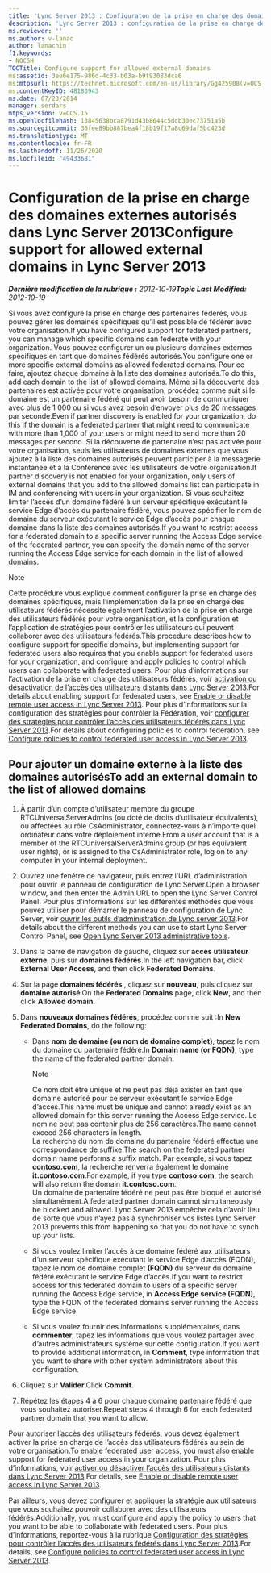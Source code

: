 ```yaml
---
title: 'Lync Server 2013 : Configuraton de la prise en charge des domaines externes autorisés'
description: 'Lync Server 2013 : configuration de la prise en charge des domaines externes autorisés.'
ms.reviewer: ''
ms.author: v-lanac
author: lanachin
f1.keywords:
- NOCSH
TOCTitle: Configure support for allowed external domains
ms:assetid: 3ee6e175-986d-4c33-b03a-b9f93083dca6
ms:mtpsurl: https://technet.microsoft.com/en-us/library/Gg425908(v=OCS.15)
ms:contentKeyID: 48183943
ms.date: 07/23/2014
manager: serdars
mtps_version: v=OCS.15
ms.openlocfilehash: 13845638bca8791d43b8644c5dcb30ec73751a5b
ms.sourcegitcommit: 36fee89bb887bea4f18b19f17a8c69daf5bc423d
ms.translationtype: MT
ms.contentlocale: fr-FR
ms.lasthandoff: 11/26/2020
ms.locfileid: "49433681"
---
```

# <a name="configure-support-for-allowed-external-domains-in-lync-server-2013"></a><span data-ttu-id="2cf5f-103">Configuration de la prise en charge des domaines externes autorisés dans Lync Server 2013</span><span class="sxs-lookup"><span data-stu-id="2cf5f-103">Configure support for allowed external domains in Lync Server 2013</span></span>

<div data-xmlns="http://www.w3.org/1999/xhtml">

<div class="topic" data-xmlns="http://www.w3.org/1999/xhtml" data-msxsl="urn:schemas-microsoft-com:xslt" data-cs="https://msdn.microsoft.com/">

<div data-asp="https://msdn2.microsoft.com/asp">



</div>

<div id="mainSection">

<div id="mainBody"><span data-ttu-id="2cf5f-104">

<span> </span></span><span class="sxs-lookup"><span data-stu-id="2cf5f-104">

<span> </span></span></span>

<span data-ttu-id="2cf5f-105">_**Dernière modification de la rubrique :** 2012-10-19_</span><span class="sxs-lookup"><span data-stu-id="2cf5f-105">_**Topic Last Modified:** 2012-10-19_</span></span>

<span data-ttu-id="2cf5f-106">Si vous avez configuré la prise en charge des partenaires fédérés, vous pouvez gérer les domaines spécifiques qu’il est possible de fédérer avec votre organisation.</span><span class="sxs-lookup"><span data-stu-id="2cf5f-106">If you have configured support for federated partners, you can manage which specific domains can federate with your organization.</span></span> <span data-ttu-id="2cf5f-107">Vous pouvez configurer un ou plusieurs domaines externes spécifiques en tant que domaines fédérés autorisés.</span><span class="sxs-lookup"><span data-stu-id="2cf5f-107">You configure one or more specific external domains as allowed federated domains.</span></span> <span data-ttu-id="2cf5f-108">Pour ce faire, ajoutez chaque domaine à la liste des domaines autorisés.</span><span class="sxs-lookup"><span data-stu-id="2cf5f-108">To do this, add each domain to the list of allowed domains.</span></span> <span data-ttu-id="2cf5f-109">Même si la découverte des partenaires est activée pour votre organisation, procédez comme suit si le domaine est un partenaire fédéré qui peut avoir besoin de communiquer avec plus de 1 000 ou si vous avez besoin d’envoyer plus de 20 messages par seconde.</span><span class="sxs-lookup"><span data-stu-id="2cf5f-109">Even if partner discovery is enabled for your organization, do this if the domain is a federated partner that might need to communicate with more than 1,000 of your users or might need to send more than 20 messages per second.</span></span> <span data-ttu-id="2cf5f-110">Si la découverte de partenaire n’est pas activée pour votre organisation, seuls les utilisateurs de domaines externes que vous ajoutez à la liste des domaines autorisés peuvent participer à la messagerie instantanée et à la Conférence avec les utilisateurs de votre organisation.</span><span class="sxs-lookup"><span data-stu-id="2cf5f-110">If partner discovery is not enabled for your organization, only users of external domains that you add to the allowed domains list can participate in IM and conferencing with users in your organization.</span></span> <span data-ttu-id="2cf5f-111">Si vous souhaitez limiter l’accès d’un domaine fédéré à un serveur spécifique exécutant le service Edge d’accès du partenaire fédéré, vous pouvez spécifier le nom de domaine du serveur exécutant le service Edge d’accès pour chaque domaine dans la liste des domaines autorisés.</span><span class="sxs-lookup"><span data-stu-id="2cf5f-111">If you want to restrict access for a federated domain to a specific server running the Access Edge service of the federated partner, you can specify the domain name of the server running the Access Edge service for each domain in the list of allowed domains.</span></span>

<div>


> [!NOTE]  
> <span data-ttu-id="2cf5f-112">Cette procédure vous explique comment configurer la prise en charge des domaines spécifiques, mais l’implémentation de la prise en charge des utilisateurs fédérés nécessite également l’activation de la prise en charge des utilisateurs fédérés pour votre organisation, et la configuration et l’application de stratégies pour contrôler les utilisateurs qui peuvent collaborer avec des utilisateurs fédérés.</span><span class="sxs-lookup"><span data-stu-id="2cf5f-112">This procedure describes how to configure support for specific domains, but implementing support for federated users also requires that you enable support for federated users for your organization, and configure and apply policies to control which users can collaborate with federated users.</span></span> <span data-ttu-id="2cf5f-113">Pour plus d’informations sur l’activation de la prise en charge des utilisateurs fédérés, voir <A href="lync-server-2013-enable-or-disable-remote-user-access.md">activation ou désactivation de l’accès des utilisateurs distants dans Lync Server 2013</A>.</span><span class="sxs-lookup"><span data-stu-id="2cf5f-113">For details about enabling support for federated users, see <A href="lync-server-2013-enable-or-disable-remote-user-access.md">Enable or disable remote user access in Lync Server 2013</A>.</span></span> <span data-ttu-id="2cf5f-114">Pour plus d’informations sur la configuration des stratégies pour contrôler la Fédération, voir <A href="lync-server-2013-configure-policies-to-control-federated-user-access.md">configurer des stratégies pour contrôler l’accès des utilisateurs fédérés dans Lync Server 2013</A>.</span><span class="sxs-lookup"><span data-stu-id="2cf5f-114">For details about configuring policies to control federation, see <A href="lync-server-2013-configure-policies-to-control-federated-user-access.md">Configure policies to control federated user access in Lync Server 2013</A>.</span></span>



</div>

<div>

## <a name="to-add-an-external-domain-to-the-list-of-allowed-domains"></a><span data-ttu-id="2cf5f-115">Pour ajouter un domaine externe à la liste des domaines autorisés</span><span class="sxs-lookup"><span data-stu-id="2cf5f-115">To add an external domain to the list of allowed domains</span></span>

1.  <span data-ttu-id="2cf5f-116">À partir d’un compte d’utilisateur membre du groupe RTCUniversalServerAdmins (ou doté de droits d’utilisateur équivalents), ou affectées au rôle CsAdministrator, connectez-vous à n’importe quel ordinateur dans votre déploiement interne.</span><span class="sxs-lookup"><span data-stu-id="2cf5f-116">From a user account that is a member of the RTCUniversalServerAdmins group (or has equivalent user rights), or is assigned to the CsAdministrator role, log on to any computer in your internal deployment.</span></span>

2.  <span data-ttu-id="2cf5f-117">Ouvrez une fenêtre de navigateur, puis entrez l’URL d’administration pour ouvrir le panneau de configuration de Lync Server.</span><span class="sxs-lookup"><span data-stu-id="2cf5f-117">Open a browser window, and then enter the Admin URL to open the Lync Server Control Panel.</span></span> <span data-ttu-id="2cf5f-118">Pour plus d’informations sur les différentes méthodes que vous pouvez utiliser pour démarrer le panneau de configuration de Lync Server, voir [ouvrir les outils d’administration de Lync server 2013](lync-server-2013-open-lync-server-administrative-tools.md).</span><span class="sxs-lookup"><span data-stu-id="2cf5f-118">For details about the different methods you can use to start Lync Server Control Panel, see [Open Lync Server 2013 administrative tools](lync-server-2013-open-lync-server-administrative-tools.md).</span></span>

3.  <span data-ttu-id="2cf5f-119">Dans la barre de navigation de gauche, cliquez sur **accès utilisateur externe**, puis sur **domaines fédérés**.</span><span class="sxs-lookup"><span data-stu-id="2cf5f-119">In the left navigation bar, click **External User Access**, and then click **Federated Domains**.</span></span>

4.  <span data-ttu-id="2cf5f-120">Sur la page **domaines fédérés** , cliquez sur **nouveau**, puis cliquez sur **domaine autorisé**.</span><span class="sxs-lookup"><span data-stu-id="2cf5f-120">On the **Federated Domains** page, click **New**, and then click **Allowed domain**.</span></span>

5.  <span data-ttu-id="2cf5f-121">Dans **nouveaux domaines fédérés**, procédez comme suit :</span><span class="sxs-lookup"><span data-stu-id="2cf5f-121">In **New Federated Domains**, do the following:</span></span>
    
      - <span data-ttu-id="2cf5f-122">Dans **nom de domaine (ou nom de domaine complet)**, tapez le nom du domaine du partenaire fédéré.</span><span class="sxs-lookup"><span data-stu-id="2cf5f-122">In **Domain name (or FQDN)**, type the name of the federated partner domain.</span></span>
        
        <div>
        

        > [!NOTE]  
        > <span data-ttu-id="2cf5f-123">Ce nom doit être unique et ne peut pas déjà exister en tant que domaine autorisé pour ce serveur exécutant le service Edge d’accès.</span><span class="sxs-lookup"><span data-stu-id="2cf5f-123">This name must be unique and cannot already exist as an allowed domain for this server running the Access Edge service.</span></span> <span data-ttu-id="2cf5f-124">Le nom ne peut pas contenir plus de 256 caractères.</span><span class="sxs-lookup"><span data-stu-id="2cf5f-124">The name cannot exceed 256 characters in length.</span></span><BR><span data-ttu-id="2cf5f-125">La recherche du nom de domaine du partenaire fédéré effectue une correspondance de suffixe.</span><span class="sxs-lookup"><span data-stu-id="2cf5f-125">The search on the federated partner domain name performs a suffix match.</span></span> <span data-ttu-id="2cf5f-126">Par exemple, si vous tapez <STRONG>contoso.com</STRONG>, la recherche renverra également le domaine <STRONG>it.contoso.com</STRONG>.</span><span class="sxs-lookup"><span data-stu-id="2cf5f-126">For example, if you type <STRONG>contoso.com</STRONG>, the search will also return the domain <STRONG>it.contoso.com</STRONG>.</span></span><BR><span data-ttu-id="2cf5f-127">Un domaine de partenaire fédéré ne peut pas être bloqué et autorisé simultanément.</span><span class="sxs-lookup"><span data-stu-id="2cf5f-127">A federated partner domain cannot simultaneously be blocked and allowed.</span></span> <span data-ttu-id="2cf5f-128">Lync Server 2013 empêche cela d’avoir lieu de sorte que vous n’ayez pas à synchroniser vos listes.</span><span class="sxs-lookup"><span data-stu-id="2cf5f-128">Lync Server 2013 prevents this from happening so that you do not have to synch up your lists.</span></span>

        
        </div>
    
      - <span data-ttu-id="2cf5f-129">Si vous voulez limiter l’accès à ce domaine fédéré aux utilisateurs d’un serveur spécifique exécutant le service Edge d’accès (FQDN), tapez le nom de domaine complet **(FQDN)** du serveur du domaine fédéré exécutant le service Edge d’accès.</span><span class="sxs-lookup"><span data-stu-id="2cf5f-129">If you want to restrict access for this federated domain to users of a specific server running the Access Edge service, in **Access Edge service (FQDN)**, type the FQDN of the federated domain’s server running the Access Edge service.</span></span>
    
      - <span data-ttu-id="2cf5f-130">Si vous voulez fournir des informations supplémentaires, dans **commenter**, tapez les informations que vous voulez partager avec d’autres administrateurs système sur cette configuration.</span><span class="sxs-lookup"><span data-stu-id="2cf5f-130">If you want to provide additional information, in **Comment**, type information that you want to share with other system administrators about this configuration.</span></span>

6.  <span data-ttu-id="2cf5f-131">Cliquez sur **Valider**.</span><span class="sxs-lookup"><span data-stu-id="2cf5f-131">Click **Commit**.</span></span>

7.  <span data-ttu-id="2cf5f-132">Répétez les étapes 4 à 6 pour chaque domaine partenaire fédéré que vous souhaitez autoriser.</span><span class="sxs-lookup"><span data-stu-id="2cf5f-132">Repeat steps 4 through 6 for each federated partner domain that you want to allow.</span></span>

<span data-ttu-id="2cf5f-133">Pour autoriser l’accès des utilisateurs fédérés, vous devez également activer la prise en charge de l’accès des utilisateurs fédérés au sein de votre organisation.</span><span class="sxs-lookup"><span data-stu-id="2cf5f-133">To enable federated user access, you must also enable support for federated user access in your organization.</span></span> <span data-ttu-id="2cf5f-134">Pour plus d’informations, voir [activer ou désactiver l’accès des utilisateurs distants dans Lync Server 2013](lync-server-2013-enable-or-disable-remote-user-access.md).</span><span class="sxs-lookup"><span data-stu-id="2cf5f-134">For details, see [Enable or disable remote user access in Lync Server 2013](lync-server-2013-enable-or-disable-remote-user-access.md).</span></span>

<span data-ttu-id="2cf5f-135">Par ailleurs, vous devez configurer et appliquer la stratégie aux utilisateurs que vous souhaitez pouvoir collaborer avec des utilisateurs fédérés.</span><span class="sxs-lookup"><span data-stu-id="2cf5f-135">Additionally, you must configure and apply the policy to users that you want to be able to collaborate with federated users.</span></span> <span data-ttu-id="2cf5f-136">Pour plus d’informations, reportez-vous à la rubrique [Configuration des stratégies pour contrôler l’accès des utilisateurs fédérés dans Lync Server 2013](lync-server-2013-configure-policies-to-control-federated-user-access.md).</span><span class="sxs-lookup"><span data-stu-id="2cf5f-136">For details, see [Configure policies to control federated user access in Lync Server 2013](lync-server-2013-configure-policies-to-control-federated-user-access.md).</span></span>

<span data-ttu-id="2cf5f-137"></div>

</div>

<span> </span>

</div>

</div>

</span><span class="sxs-lookup"><span data-stu-id="2cf5f-137"></div>

</div>

<span> </span>

</div>

</div>

</span></span></div>

